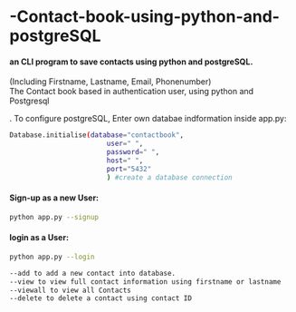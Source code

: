 # -Contact-book-using-python-and-postgreSQL

#### an CLI program to save contacts using python and postgreSQL.
(Including Firstname, Lastname, Email, Phonenumber)\
The Contact book based in authentication user, using python and Postgresql


.
To configure postgreSQL, Enter own databae indformation inside app.py:
```bash
Database.initialise(database="contactbook",
                        user=" ",
                        password=" ",
                        host=" ",
                        port="5432"
                        ) #create a database connection
```


#### Sign-up as a new User:
```bash
python app.py --signup
```

#### login as a User:
```bash
python app.py --login
```

```bash
--add to add a new contact into database.
--view to view full contact information using firstname or lastname
--viewall to view all Contacts
--delete to delete a contact using contact ID
```
